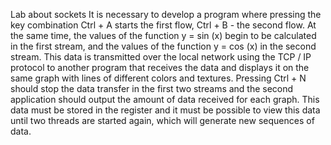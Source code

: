 Lab about sockets
It is necessary to develop a program where pressing the key combination Ctrl + A starts the first flow, Ctrl + B - the second flow. At the same time, the values ​​of the function y = sin (x) begin to be calculated in the first stream, and the values ​​of the function y = cos (x) in the second stream. This data is transmitted over the local network using the TCP / IP protocol to another program that receives the data and displays it on the same graph with lines of different colors and textures. Pressing Ctrl + N should stop the data transfer in the first two streams and the second application should output the amount of data received for each graph. This data must be stored in the register and it must be possible to view this data until two threads are started again, which will generate new sequences of data.
